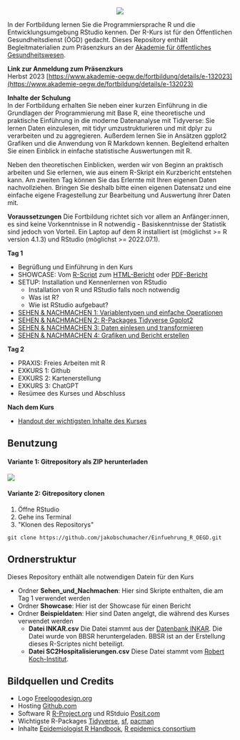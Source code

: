 

<div id="header" align="center">
<img src="logo.png">
</div>


In der Fortbildung lernen Sie die Programmiersprache R und die Entwicklungsumgebung RStudio kennen. Der R-Kurs ist für den Öffentlichen Gesundheitsdienst (ÖGD) gedacht. Dieses Repository enthält Begleitmaterialien zum Präsenzkurs an der [Akademie für öffentliches Gesundheitswesen](https://www.akademie-oegw.de/).   

__Link zur Anmeldung zum Präsenzkurs__  
Herbst 2023 [https://www.akademie-oegw.de/fortbildung/details/e-132023](https://www.akademie-oegw.de/fortbildung/details/e-132023)

__Inhalte der Schulung__  
In der Fortbildung erhalten Sie neben einer kurzen Einführung in die Grundlagen der Programmierung mit Base R, eine theoretische und praktische Einführung in die moderne Datenanalyse mit Tidyverse: Sie lernen Daten einzulesen, mit tidyr umzustrukturieren und mit dplyr zu verarbeiten und zu aggregieren. Außerdem lernen Sie in Ansätzen ggplot2 Grafiken und die Anwendung von R Markdown kennen. Begleitend erhalten Sie einen Einblick in einfache statistische Auswertungen mit R.

Neben den theoretischen Einblicken, werden wir von Beginn an praktisch arbeiten und Sie erlernen, wie aus einem R-Skript ein Kurzbericht entstehen kann. Am zweiten Tag können Sie das Erlernte mit Ihren eigenen Daten nachvollziehen. Bringen Sie deshalb bitte einen eigenen Datensatz und eine einfache eigene Fragestellung zur Bearbeitung und Auswertung ihrer Daten mit.

__Voraussetzungen__
Die Fortbildung richtet sich vor allem an Anfänger:innen, es sind keine Vorkenntnisse in R notwendig - Basiskenntnisse der Statistik sind jedoch von Vorteil. Ein Laptop auf dem R installiert ist (möglichst >= R version 4.1.3) und RStudio (möglichst >= 2022.07.1).

__Tag 1__  

* Begrüßung und Einführung in den Kurs
* SHOWCASE: Vom [R-Script](showcase/Showcase_OEGD_Bericht.Rmd) zum [HTML-Bericht](showcase/Showcase_OEGD_Bericht.html) oder [PDF-Bericht](showcase/Showcase_OEGD_Bericht.pdf)
* SETUP: Installation und Kennenlernen von RStudio
  * Installation von R und RStudio falls noch notwendig
  * Was ist R?
  * Wie ist RStudio aufgebaut?
* [SEHEN & NACHMACHEN 1: Variablentypen und einfache Operationen](sehen_nachmachen/1_Variabltentypen_und_einfache_operationen.R)  
* [SEHEN & NACHMACHEN 2: R-Packages Tidyverse Ggplot2](sehen_nachmachen/2_Packages_Tidyverse.R)  
* [SEHEN & NACHMACHEN 3: Daten einlesen und transformieren](sehen_nachmachen/3_Daten_lesen_transformieren.R)  
* [SEHEN & NACHMACHEN 4: Grafiken und Bericht erstellen](sehen_nachmachen/4_Grafiken_und_Bericht.Rmd)  

__Tag 2__  

* PRAXIS: Freies Arbeiten mit R
* EXKURS 1: Github
* EXKURS 2: Kartenerstellung
* EXKURS 3: ChatGPT
* Resümee des Kurses und Abschluss

__Nach dem Kurs__

* [Handout der wichtigsten Inhalte des Kurses](handout_r-kurs.html)


## Benutzung
#### Variante 1: Gitrepository als ZIP herunterladen
![](img/download.png)


#### Variante 2: Gitrepository clonen

1. Öffne RStudio
2. Gehe ins Terminal 
3. "Klonen des Repositorys"
```
git clone https://github.com/jakobschumacher/Einfuehrung_R_OEGD.git
```



## Ordnerstruktur
Dieses Repository enthält alle notwendigen Datein für den Kurs

* Ordner __Sehen_und_Nachmachen__: Hier sind Skripte enthalten, die am Tag 1 verwendet werden
* Ordner __Showcase__: Hier ist der Showcase für einen Bericht
* Ordner __Beispieldaten__: Hier sind Daten angelgt, die während des Kurses verwendet werden
  * __Datei INKAR.csv__  Die Datei stammt aus der [Datenbank INKAR](https://www.inkar.de/). Die Datei wurde von BBSR heruntergeladen. BBSR ist an der Erstellung dieses R-Scriptes nicht beteiligt.
  * __Datei SC2Hospitalisierungen.csv__ Diese Datei stammt vom [Robert Koch-Institut](rki.de).  

## Bildquellen und Credits
- Logo [Freelogodesign.org](https://www.freelogodesign.org/)  
- Hosting [Github.com](https://github.com)  
- Software R [R-Project.org](https://www.r-project.org/) und RStduio [Posit.com](https://posit.com)  
- Wichtigste R-Packages [Tidyverse](https://www.tidyverse.org/packages/), [sf](https://r-spatial.github.io/sf/), [pacman](https://github.com/trinker/pacman)
- Inhalte [Epidemiologist R Handbook](https://epirhandbook.com/en/), [R epidemics consortium](https://www.repidemicsconsortium.org/)
